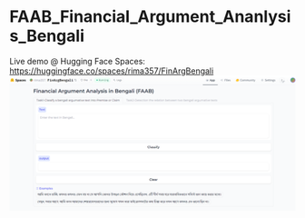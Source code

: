 # FAAB_Financial_Argument_Ananlysis_Bengali
Live demo @ Hugging Face Spaces: https://huggingface.co/spaces/rima357/FinArgBengali
![Alt text](https://github.com/rima357/FAAB_Financial_Argument_Ananlysis_Bengali/blob/main/toolkit_task1.png "Screenshot of subtask-1 toolkit: Classify Bengali text into Premise or Claim")
